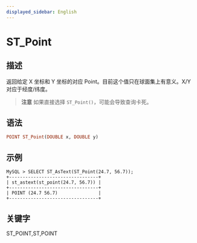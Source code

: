 ```yaml
---
displayed_sidebar: English
---
```


# ST_Point

## 描述

返回给定 X 坐标和 Y 坐标的对应 Point。目前这个值只在球面集上有意义。X/Y 对应于经度/纬度。

> **注意**
> 如果直接选择 `ST_Point()`，可能会导致查询卡死。

## 语法

```Haskell
POINT ST_Point(DOUBLE x, DOUBLE y)
```

## 示例

```Plain
MySQL > SELECT ST_AsText(ST_Point(24.7, 56.7));
+---------------------------------+
| st_astext(st_point(24.7, 56.7)) |
+---------------------------------+
| POINT (24.7 56.7)               |
+---------------------------------+
```

## 关键字

ST_POINT,ST,POINT